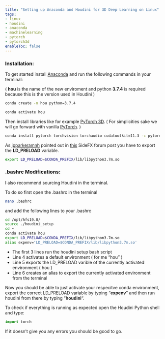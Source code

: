 ```yaml
---
title: "Setting up Anaconda and Houdini for 3D Deep Learning on Linux"
tags:
- linux
- houdini
- anaconda
- machinelearning
- pytorch
- pytorch3d
enableToc: false
---
```


### Installation:

To get started install [Anaconda](https://anaconda.org/) and run the following commands in your terminal:

( **hou** is the name of the new enviroment and python **3.7.4** is required because this is the version used in Houdini )

```bash
conda create -n hou python=3.7.4
```

```bash
conda activate hou
```

Then install libraries like for example [PyTorch 3D](https://github.com/facebookresearch/pytorch3d). ( For simplicities sake we will go forward with vanilla [PyTorch](https://pytorch.org/). )

```bash
conda install pytorch torchvision torchaudio cudatoolkit=11.3 -c pytorch
```

As [jpparkeramnh](https://www.sidefx.com/profile/jpparkeramnh/) pointed out in [this](https://www.sidefx.com/forum/topic/58397/) SideFX forum post you have to export the **LD_PRELOAD** variable.

```bash
export LD_PRELOAD=$CONDA_PREFIX/lib/libpython3.7m.so
```

### .bashrc Modifications:

I also recommend sourcing Houdini in the terminal.

To do so first open the .bashrc in the terminal

```bash
nano .bashrc
```

and add the following lines to your .bashrc

```bash
cd /opt/hfs19.0/
source ./houdini_setup
cd ~
conda activate hou
export LD_PRELOAD=$CONDA_PREFIX/lib/libpython3.7m.so
alias expenv='LD_PRELOAD=$CONDA_PREFIX/lib/libpython3.7m.so'
```

-   The first 3 lines run the houdini setup bash script
-   Line 4 activates a default environment ( for me “hou” )
-   Line 5 exports the LD_PRELOAD varible of the currently activated environment ( hou )
-   Line 6 creates an alias to export the currently activated environment from the terminal

Now you should be able to just activate your respecitve conda environment, export the correct LD_PRELOAD variable by typing “**expenv**” and then run houdini from there by typing “**houdini**“.

To check if everything is running as expected open the Houdini Python shell and type:

```python
import torch 
```

If it doesn’t give you any errors you should be good to go.


